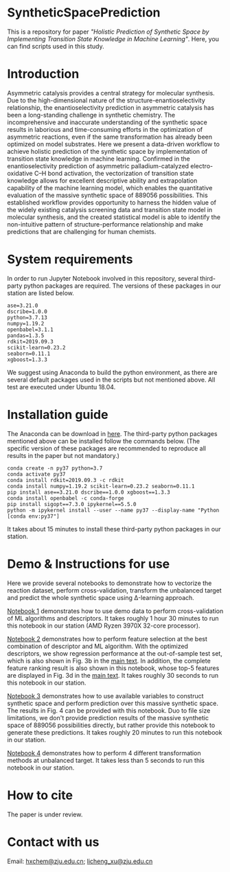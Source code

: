 # SyntheticSpacePrediction
This is a repository for paper *"Holistic Prediction of Synthetic Space by Implementing Transition State Knowledge in Machine Learning"*. Here, you can find scripts used in this study.
# Introduction
Asymmetric catalysis provides a central strategy for molecular synthesis. Due to the high-dimensional nature of the structure-enantioselectivity relationship, the enantioselectivity prediction in asymmetric catalysis has been a long-standing challenge in synthetic chemistry. The incomprehensive and inaccurate understanding of the synthetic space results in laborious and time-consuming efforts in the optimization of asymmetric reactions, even if the same transformation has already been optimized on model substrates. Here we present a data-driven workflow to achieve holistic prediction of the synthetic space by implementation of transition state knowledge in machine learning. Confirmed in the enantioselectivity prediction of asymmetric palladium-catalyzed electro-oxidative C–H bond activation, the vectorization of transition state knowledge allows for excellent descriptive ability and extrapolation capability of the machine learning model, which enables the quantitative evaluation of the massive synthetic space of 889056 possibilities. This established workflow provides opportunity to harness the hidden value of the widely existing catalysis screening data and transition state model in molecular synthesis, and the created statistical model is able to identify the non-intuitive pattern of structure-performance relationship and make predictions that are challenging for human chemists.
# System requirements
In order to run Jupyter Notebook involved in this repository, several third-party python packages are required. The versions of these packages in our station are listed below.
```
ase=3.21.0
dscribe=1.0.0
python=3.7.13
numpy=1.19.2
openbabel=3.1.1
pandas=1.3.5
rdkit=2019.09.3
scikit-learn=0.23.2
seaborn=0.11.1
xgboost=1.3.3
```
We suggest using Anaconda to build the python environment, as there are several default packages used in the scripts but not mentioned above. All test are executed under Ubuntu 18.04.
# Installation guide
The Anaconda can be download in [here](https://www.anaconda.com/products/distribution). The third-party python packages mentioned above can be installed follow the commands below. (The specific version of these packages are recommended to reproduce all results in the paper but not mandatory.)
```
conda create -n py37 python=3.7
conda activate py37
conda install rdkit=2019.09.3 -c rdkit
conda install numpy=1.19.2 scikit-learn=0.23.2 seaborn=0.11.1
pip install ase==3.21.0 dscribe==1.0.0 xgboost==1.3.3
conda install openbabel -c conda-forge
pip install sigopt==7.3.0 ipykernel==5.5.0
python -m ipykernel install --user --name py37 --display-name "Python [conda env:py37"]
```
It takes about 15 minutes to install these third-party python packages in our station.
# Demo & Instructions for use
Here we provide several notebooks to demonstrate how to vectorize the reaction dataset, perform cross-validation, transform the unbalanced target and predict the whole synthetic space using Δ-learning approach. 

[Notebook 1](https://github.com/licheng-xu-echo/SyntheticSpacePrediction/blob/main/notebook/1-Cross-Validation-of-ML-Algorithms-and-Descriptors.ipynb) demonstrates how to use demo data to perform cross-validation of ML algorithms and descriptors. It takes roughly 1 hour 30 minutes to run this notebook in our station (AMD Ryzen 3970X 32-core processor).

[Notebook 2](https://github.com/licheng-xu-echo/SyntheticSpacePrediction/blob/main/notebook/2-Feature-Selection-and-Regression-Performance.ipynb) demonstrates how to perform feature selection at the best combination of descriptor and ML algorithm. With the optimized descriptors, we show regression performance at the out-of-sample test set, which is also shown in Fig. 3b in the [main text](). In addition, the complete feature ranking result is also shown in this notebook, whose top-5 features are displayed in Fig. 3d in the [main text]().  It takes roughly 30 seconds to run this notebook in our station.

[Notebook 3](https://github.com/licheng-xu-echo/SyntheticSpacePrediction/blob/main/notebook/3-Holistic-Prediction-over-Synthetic-Space.ipynb) demonstrates how to use available variables to construct synthetic space and perform prediction over this massive synthetic space. The results in Fig. 4 can be provided with this notebook. Duo to file size limitations, we don't provide prediction results of the massive synthetic space of 889056 possibilities directly, but rather provide this notebook to generate these predictions. It takes roughly 20 minutes to run this notebook in our station.

[Notebook 4](https://github.com/licheng-xu-echo/SyntheticSpacePrediction/blob/main/notebook/4-Target-Transformation.ipynb) demonstrates how to perform 4 different transformation methods at unbalanced target. It takes less than 5 seconds to run this notebook in our station.


# How to cite
The paper is under review.
# Contact with us
Email: hxchem@zju.edu.cn; licheng_xu@zju.edu.cn
